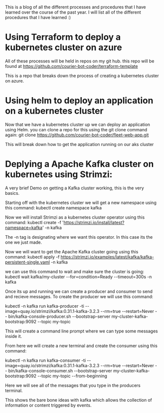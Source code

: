 
This is a blog of all the different processes and procedures that I have learned over the course of the past year. I will list all of the different procedures that I have learned :)

# Using Terraform to deploy a kubernetes cluster on azure
   
   All of these processes will be held in repos on my git hub. this repo will be found at https://github.com/courier-bot-coder/terraform-template
   
   This is a repo that breaks down the process of creating a kubernetes cluster on azure.
   
# Using helm to deploy an application on a kubernetes cluster

Now that we have a kubernetes cluster up we can deploy an application using Helm. you can clone a repo for this using the git clone command again: git clone https://github.com/courier-bot-coder/fleet-web-app.git

This will break down how to get the application running on our aks cluster

# Deplying a Apache Kafka cluster on kubernetes using Strimzi:

A very brief Demo on getting a Kafka cluster working, this is the very basics.

Starting off with the kubernetes cluster we will get a new namespace using this command: kubectl create namespace kafka

Now we will install Strimzi as a kubernetes cluster operator using this command: kubectl create -f 'https://strimzi.io/install/latest?namespace=kafka' -n kafka

The -n tag is designating where we want this operator. In this case its the one we just made.

Now we will want to get the Apache Kafka cluster going using this command: kubectl apply -f https://strimzi.io/examples/latest/kafka/kafka-persistent-single.yaml -n kafka 

we can use this command to wait and make sure the cluster is going: kubectl wait kafka/my-cluster --for=condition=Ready --timeout=300s -n kafka 

Once its up and running we can create a producer and consumer to send and recieve messages. To create the producer we will use this command:

kubectl -n kafka run kafka-producer -ti --image=quay.io/strimzi/kafka:0.31.1-kafka-3.2.3 --rm=true --restart=Never -- bin/kafka-console-producer.sh --bootstrap-server my-cluster-kafka-bootstrap:9092 --topic my-topic

This will create a command line prompt where we can type some messages inside it.

From here we will create a new terminal and create the consumer using this command:

kubectl -n kafka run kafka-consumer -ti --image=quay.io/strimzi/kafka:0.31.1-kafka-3.2.3 --rm=true --restart=Never -- bin/kafka-console-consumer.sh --bootstrap-server my-cluster-kafka-bootstrap:9092 --topic my-topic --from-beginning

Here we will see all of the messages that you type in the producers terminal.

This shows the bare bone ideas with kafka which allows the collection of information or content triggered by events.
